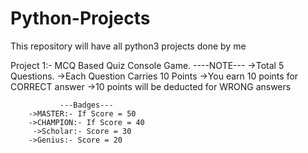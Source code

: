# Python-Projects
This repository will have all python3 projects done by me

Project 1:- MCQ Based Quiz Console Game.
                ----NOTE---
       ->Total 5 Questions.
       ->Each Question Carries 10 Points
       ->You earn 10 points for CORRECT answer
       ->10 points will be deducted for WRONG answers

               ---Badges---
        ->MASTER:- If Score = 50
        ->CHAMPION:- If Score = 40
         ->Scholar:- Score = 30
        ->Genius:- Score = 20
